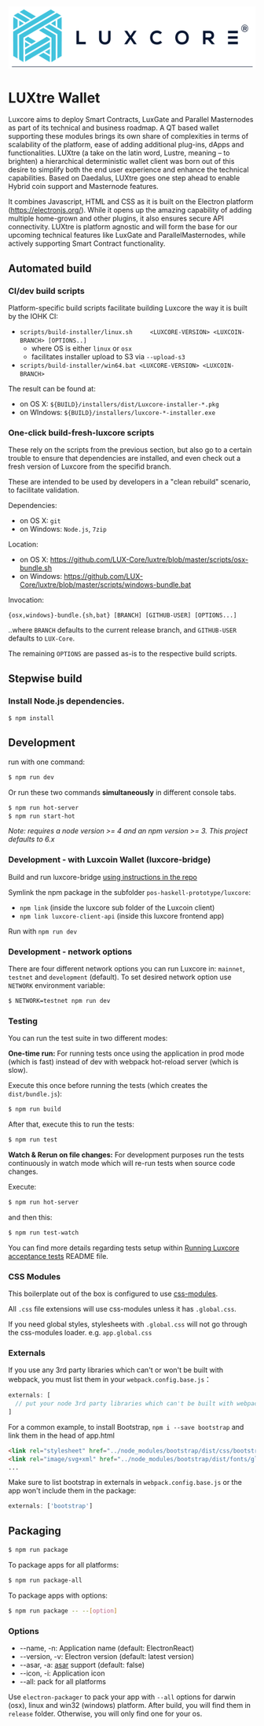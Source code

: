![LUX Logo](https://github.com/LUX-Core/lux/blob/master/src/qt/res/images/lux_logo_horizontal.png)

# LUXtre Wallet

Luxcore aims to deploy Smart Contracts, LuxGate and Parallel Masternodes as part of its technical and business roadmap. A QT based wallet supporting these modules brings its own share of complexities in terms of scalability of the platform, ease of adding additional plug-ins, dApps and functionalities.
LUXtre (a take on the latin word, Lustre, meaning – to brighten) a hierarchical deterministic wallet client was born out of this desire to simplify both the end user experience and enhance the technical capabilities. Based on Daedalus, LUXtre goes one step ahead to enable Hybrid coin support and Masternode features.

It combines Javascript, HTML and CSS as it is built on the Electron platform (https://electronjs.org/). While it opens up the amazing capability of adding multiple home-grown and other plugins, it also ensures secure API connectivity.
LUXtre is platform agnostic and will form the base for our upcoming technical features like LuxGate and ParallelMasternodes, while actively supporting Smart Contract functionality.

## Automated build

### CI/dev build scripts

Platform-specific build scripts facilitate building Luxcore the way it is built
by the IOHK CI:

   - `scripts/build-installer/linux.sh     <LUXCORE-VERSION> <LUXCOIN-BRANCH> [OPTIONS..]`
      - where OS is either `linux` or `osx`
      - facilitates installer upload to S3 via `--upload-s3`
   - `scripts/build-installer/win64.bat <LUXCORE-VERSION> <LUXCOIN-BRANCH>`

The result can be found at:
   - on OS X:    `${BUILD}/installers/dist/Luxcore-installer-*.pkg`
   - on WIndows: `${BUILD}/installers/luxcore-*-installer.exe`

### One-click build-fresh-luxcore scripts

These rely on the scripts from the previous section, but also go to a certain
trouble to ensure that dependencies are installed, and even check out a fresh
version of Luxcore from the specifid branch.

These are intended to be used by developers in a "clean rebuild" scenario, to
facilitate validation.

Dependencies:
   - on OS X:    `git`
   - on Windows: `Node.js`, `7zip`

Location:
   - on OS X:    https://github.com/LUX-Core/luxtre/blob/master/scripts/osx-bundle.sh
   - on Windows: https://github.com/LUX-Core/luxtre/blob/master/scripts/windows-bundle.bat

Invocation:
   ```shell
   {osx,windows}-bundle.{sh,bat} [BRANCH] [GITHUB-USER] [OPTIONS...]
   ```
   ..where `BRANCH` defaults to the current release branch, and `GITHUB-USER`
   defaults to `LUX-Core`.

   The remaining `OPTIONS` are passed as-is to the respective build scripts.

## Stepwise build

### Install Node.js dependencies.

```bash
$ npm install
```

## Development

run with one command:

```bash
$ npm run dev
```

Or run these two commands __simultaneously__ in different console tabs.

```bash
$ npm run hot-server
$ npm run start-hot
```

*Note: requires a node version >= 4 and an npm version >= 3. This project
defaults to 6.x*

### Development - with Luxcoin Wallet (luxcore-bridge)

Build and run luxcore-bridge [using instructions in the repo](https://github.com/LUX-Core/luxtre)

Symlink the npm package in the subfolder `pos-haskell-prototype/luxcore`:
* `npm link` (inside the luxcore sub folder of the Luxcoin client)
* `npm link luxcore-client-api` (inside this luxcore frontend app)

Run with `npm run dev`

### Development - network options

There are four different network options you can run Luxcore in: `mainnet`, `testnet` and `development` (default).
To set desired network option use `NETWORK` environment variable:

```bash
$ NETWORK=testnet npm run dev
```

### Testing

You can run the test suite in two different modes:

**One-time run:**
For running tests once using the application in prod mode (which is fast)
instead of dev with webpack hot-reload server (which is slow).

Execute this once before running the tests (which creates the `dist/bundle.js`):
```bash
$ npm run build
``` 

After that, execute this to run the tests:

```bash
$ npm run test
```

**Watch & Rerun on file changes:**
For development purposes run the tests continuously in watch mode which will re-run tests when source code changes.

Execute:
```bash
$ npm run hot-server
```

and then this:
```bash
$ npm run test-watch
```

You can find more details regarding tests setup within [Running Luxcore acceptance tests](https://github.com/LUX-Core/luxtre/README.md) README file.

### CSS Modules

This boilerplate out of the box is configured to use [css-modules](https://github.com/css-modules/css-modules).

All `.css` file extensions will use css-modules unless it has `.global.css`.

If you need global styles, stylesheets with `.global.css` will not go through the
css-modules loader. e.g. `app.global.css`

### Externals

If you use any 3rd party libraries which can't or won't be built with webpack, you must list them in your `webpack.config.base.js`：

```javascript
externals: [
  // put your node 3rd party libraries which can't be built with webpack here (mysql, mongodb, and so on..)
]
```

For a common example, to install Bootstrap, `npm i --save bootstrap` and link them in the head of app.html

```html
<link rel="stylesheet" href="../node_modules/bootstrap/dist/css/bootstrap.css" />
<link rel="image/svg+xml" href="../node_modules/bootstrap/dist/fonts/glyphicons-halflings-regular.eot" />
...
```

Make sure to list bootstrap in externals in `webpack.config.base.js` or the app won't include them in the package:
```js
externals: ['bootstrap']
```

## Packaging

```bash
$ npm run package
```

To package apps for all platforms:

```bash
$ npm run package-all
```

To package apps with options:

```bash
$ npm run package -- --[option]
```

### Options

- --name, -n: Application name (default: ElectronReact)
- --version, -v: Electron version (default: latest version)
- --asar, -a: [asar](https://github.com/atom/asar) support (default: false)
- --icon, -i: Application icon
- --all: pack for all platforms

Use `electron-packager` to pack your app with `--all` options for darwin (osx), linux and win32 (windows) platform. After build, you will find them in `release` folder. Otherwise, you will only find one for your os.
